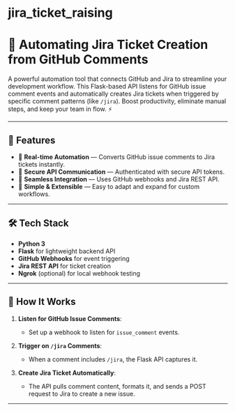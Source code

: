# jira_ticket_raising

# 🚀 Automating Jira Ticket Creation from GitHub Comments

A powerful automation tool that connects GitHub and Jira to streamline your development workflow. This Flask-based API listens for GitHub issue comment events and automatically creates Jira tickets when triggered by specific comment patterns (like `/jira`). Boost productivity, eliminate manual steps, and keep your team in flow. ⚡

---

## 📌 Features

- 🔄 **Real-time Automation** — Converts GitHub issue comments to Jira tickets instantly.
- 🔐 **Secure API Communication** — Authenticated with secure API tokens.
- 🔌 **Seamless Integration** — Uses GitHub webhooks and Jira REST API.
- 🧠 **Simple & Extensible** — Easy to adapt and expand for custom workflows.

---

## 🛠️ Tech Stack

- **Python 3**
- **Flask** for lightweight backend API
- **GitHub Webhooks** for event triggering
- **Jira REST API** for ticket creation
- **Ngrok** (optional) for local webhook testing

---

## 🚀 How It Works

1. **Listen for GitHub Issue Comments**:
   - Set up a webhook to listen for `issue_comment` events.

2. **Trigger on `/jira` Comments**:
   - When a comment includes `/jira`, the Flask API captures it.

3. **Create Jira Ticket Automatically**:
   - The API pulls comment content, formats it, and sends a POST request to Jira to create a new issue.

---
